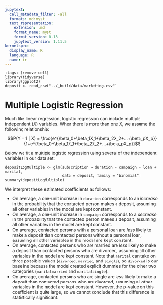 ```yaml
---
jupytext:
  cell_metadata_filter: -all
  formats: md:myst
  text_representation:
    extension: .md
    format_name: myst
    format_version: 0.13
    jupytext_version: 1.11.5
kernelspec:
  display_name: R
  language: R
  name: ir
---
```


```{code-cell}
:tags: [remove-cell]
library(tidyverse)
library(ggplot2)
deposit <- read_csv("../_build/data/marketing.csv")
```

# Multiple Logistic Regression

Much like linear regression, logistic regression can include multiple independent ($X$) variables. When there is more than one $X$, we assume the following relationship:

$$P(Y = 1 | X) = \frac{e^{\beta_0+\beta_1X_1+\beta_2X_2+...+\beta_pX_p}}{1+e^{\beta_0+\beta_1X_1+\beta_2X_2+...+\beta_pX_p}}$$

Below we fit a multiple logistic regression using several of the independent variables in our data set:

```{code-cell}
depositLogMultiple <- glm(subscription ~ duration + campaign + loan + marital, 
                          data = deposit, family = "binomial")
summary(depositLogMultiple)
```

We interpret these estimated coefficients as follows:

+ On average, a one-unit increase in `duration` corresponds to an *increase* in the probability that the contacted person makes a deposit, assuming all other variables in the model are kept constant.
+ On average, a one-unit increase in `campaign` corresponds to a *decrease* in the probability that the contacted person makes a deposit, assuming all other variables in the model are kept constant.
+ On average, contacted persons with a personal loan are *less* likely to make a deposit than contacted persons without a personal loan, assuming all other variables in the model are kept constant.
+ On average, contacted persons who are married are *less* likely to make a deposit than contacted persons who are divorced, assuming all other variables in the model are kept constant. Note that `marital` can take on three possible values (`divorced`, `married`, and `single`), so `divorced` is our baseline because the model created explicit dummies for the other two categories (`maritalmarried` and `maritalsingle`).
+ On average, contacted persons who are single are *less* likely to make a deposit than contacted persons who are divorced, assuming all other variables in the model are kept constant. However, the p-value on this coefficient is quite large, so we cannot conclude that this difference is statistically significant.
